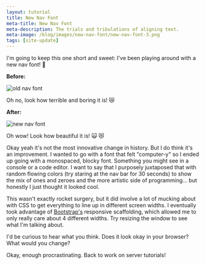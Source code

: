```yaml
---
layout: tutorial
title: New Nav Font
meta-title: New Nav Font
meta-description: The trials and tribulations of aligning text.
meta-image: /blog/images/new-nav-font/new-nav-font-3.png
tags: [site-update]
---
```


I'm going to keep this one short and sweet: I've been playing around with a new nav font! :tada:

**Before:**

![old nav font](/blog/images/new-nav-font/new-nav-font-1.png)

Oh no, look how terrible and boring it is! :crying_cat_face:

**After:**

![new nav font](/blog/images/new-nav-font/new-nav-font-2.png)

Oh wow! Look how beautiful it is! :scream_cat: :heart_eyes_cat:

Okay yeah it's not the most innovative change in history. But I do think it's an improvement. I wanted to go with a font that felt "computer-y" so I ended up going with a monospaced, blocky font. Something you might see in a console or a code editor. I want to say that I purposely juxtaposed that with random flowing colors (try staring at the nav bar for 30 seconds) to show the mix of ones and zeroes and the more artistic side of programming... but honestly I just thought it looked cool.

This wasn't exactly rocket surgery, but it did involve a lot of mucking about with CSS to get everything to line up in different screen widths. I eventually took advantage of [Bootstrap's](/tutorials/javascript/bootstrap) responsive scaffolding, which allowed me to only really care about 4 different widths. Try resizing the window to see what I'm talking about.

I'd be curious to hear what you think. Does it look okay in your browser? What would you change?

Okay, enough procrastinating. Back to work on server tutorials!